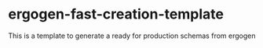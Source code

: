 # ergogen-fast-creation-template
This is a template to generate a ready for production schemas from ergogen 
